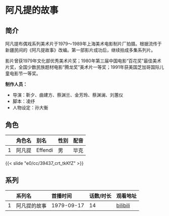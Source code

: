 # 阿凡提的故事


## 简介

阿凡提布偶戏系列美术片于1979～1989年上海美术电影制片厂拍摄。根据流传于新疆民间的《阿凡提故事》改编。第一部影片成功后，继续拍成多集系列片。

影片曾获1979年文化部优秀美术片奖；1980年第三届中国电影“百花奖”最佳美术片奖，全国少数民族题材电影“腾龙奖”美术片一等奖；1991年获美国芝加哥国际儿童电影节一等奖。




**制作人员：**
- 导演：靳夕、曲建方、蔡渊兰、金芳玲、蔡渊澜、刘蕙仪
- 脚本：凌纾
- 人物设定：孙大衡

## 角色

|     |   角色名   |   别名  | 性别 |  配音  |
|:--- |:------  |:----      |:---  |:--   |
| 1 | 阿凡提 | Effendi | 男 | 毕克 |

{{< slide "e0/cc/39437_crt_tkKfZ" >}}

## 系列

|     |   系列名   |   首播时间  | 话数/时长  | 观看地址 |
|:---  |:------    |:----      |:---       |:---  |
| 1 | 阿凡提的故事 | 1979-09-17 | 14 | [bilibili](https://www.bilibili.com/bangumi/play/ss2516)  |





